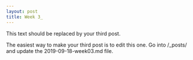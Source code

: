 ```yaml
---
layout: post
title: Week 3_
---
```



This text should be replaced by your third post.

The easiest way to make your third post is to edit this one.
Go into /_posts/ and update the 2019-09-18-week03.md file.
